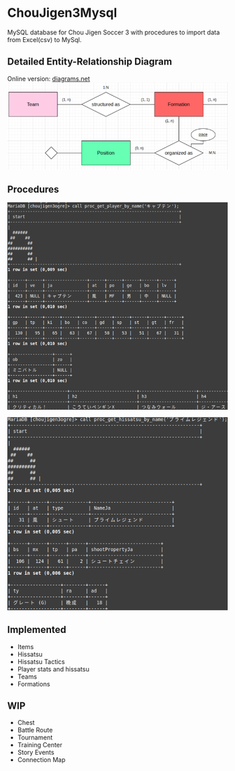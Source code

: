 # ChouJigen3Mysql
MySQL database for Chou Jigen Soccer 3 with procedures to import data from Excel(csv) to MySql.
## Detailed Entity-Relationship Diagram
Online version: [diagrams.net](https://drive.google.com/file/d/1rL1mgbhukqdM4S3PmuweO-ovmm5XZnyw/view?usp=sharing)
![alt text](https://github.com/morenopilaralejandro/choujigen3mysql/blob/main/img/github/dia-img.png?raw=true)
## Procedures

![alt text](https://github.com/morenopilaralejandro/choujigen3mysql/blob/main/img/github/player-img.png?raw=true)

![alt text](https://github.com/morenopilaralejandro/choujigen3mysql/blob/main/img/github/hissatsu-img.png?raw=true)
## Implemented
- Items
- Hissatsu
- Hissatsu Tactics
- Player stats and hissatsu
- Teams
- Formations
## WIP
- Chest
- Battle Route
- Tournament
- Training Center
- Story Events
- Connection Map
